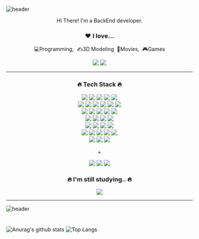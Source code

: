 ![header](https://capsule-render.vercel.app/api?type=wave&color=gradient&height=200&section=header&text=mailhyuil&fontSize=60)
<div align="center">

  <p>Hi There! I'm a BackEnd developer.</p>
  
  <h3>❤️ I love...</h3>
  <p>💻Programming,&nbsp;&nbsp;✍️3D Modeling&nbsp;&nbsp;🎥Movies,&nbsp;&nbsp;🎮Games</p>
   <a href="https://www.youtube.com/lamerhino3d"><img src="https://img.shields.io/badge/My youtube-FF0000?style=for-the-badge&logo=youtube&logoColor=white"></a>
   <a href="https://mailhyuil.github.io/"><img src="https://img.shields.io/badge/My blog-181717?style=for-the-badge&logo=github&logoColor=white"></a>
  <hr>
  <h3>🔥 Tech Stack 🔥</h3>
  <div>
    <img src="https://img.shields.io/badge/HTML5-E34F26?style=&logo=Html5&logoColor=white">
    <img src="https://img.shields.io/badge/CSS3-1572B6?style=&logo=CSS3&logoColor=white">
    <img src="https://img.shields.io/badge/javascript-F7DF1E?style=&logo=JavaScript&logoColor=black">
    <img src="https://img.shields.io/badge/typescript-3178C6?style=&logo=TypeScript&logoColor=white">
    <img src="https://img.shields.io/badge/tailwindcss-06B6D4?style=&logo=tailwindcss&logoColor=white">
  </div>
  <div>
    <img src="https://img.shields.io/badge/Angular-FFFFFF?style=&logo=Angular&logoColor=red">
    <img src="https://img.shields.io/badge/vue-4FC08D?style=&logo=Vue.js&logoColor=white">
    <img src="https://img.shields.io/badge/Nuxt-00DC82?style=&logo=Nuxt.js&logoColor=white">
    <img src="https://img.shields.io/badge/react-61DAFB?style=&logo=React&logoColor=black">
    <img src="https://img.shields.io/badge/Flutter-3880FF?style=&logo=Flutter&logoColor=white">
    <img src="https://img.shields.io/badge/Ionic-3880FF?style=&logo=Ionic&logoColor=white">
  </div>
  <div>
    <img src="https://img.shields.io/badge/Node.js-339933?style=&logo=Node.js&logoColor=white">
    <img src="https://img.shields.io/badge/NestJS-E0234E?style=&logo=NestJS&logoColor=white">
    <img src="https://img.shields.io/badge/Prisma-2D3748?style=&logo=Prisma&logoColor=white">
    <img src="https://img.shields.io/badge/Lodash-3492FF?style=&logo=Lodash&logoColor=white">
    <img src="https://img.shields.io/badge/RxJS-B7178C?style=&logo=ReactiveX&logoColor=white">
  </div>
  <div>
    <img src="https://img.shields.io/badge/Java-007396?style=&logo=Java&logoColor=white">
    <img src="https://img.shields.io/badge/Spring MVC-6DB33F?style=&logo=Spring&logoColor=white">
    <img src="https://img.shields.io/badge/Spring Boot-6DB33F?style=&logo=SpringBoot&logoColor=white">
    <img src="https://img.shields.io/badge/hibernate-59666C?style=&logo=Hibernate&logoColor=white">
  </div>
  <div>
    <img src="https://img.shields.io/badge/postgresql-4169E1?style=&logo=postgresql&logoColor=white">
    <img src="https://img.shields.io/badge/mysql-4479A1?style=&logo=mysql&logoColor=white">
    <img src="https://img.shields.io/badge/oracle-F80000?style=&logo=oracle&logoColor=white">
    <img src="https://img.shields.io/badge/mongodb-47A248?style=&logo=mongodb&logoColor=white">
  </div>
  <div>
    <img src="https://img.shields.io/badge/linux-FCC624?style=&logo=linux&logoColor=black">
    <img src="https://img.shields.io/badge/nginx-009639?style=&logo=nginx&logoColor=white">
    <img src="https://img.shields.io/badge/Docker-2496ED?style=&logo=docker&logoColor=white">
    <img src="https://img.shields.io/badge/Kubernetes-2496ED?style=&logo=kubernetes&logoColor=white">
    <img src="https://img.shields.io/badge/AWS-FF9900?style=&logo=AmazonAWS&logoColor=black">
  </div>
  <div>
    <img src="https://img.shields.io/badge/Kafka-231F20?style=&logo=apachekafka&logoColor=white">
    <img src="https://img.shields.io/badge/Redis-F80000?style=&logo=redis&logoColor=white">
    <img src="https://img.shields.io/badge/Elasticstack-FCC624?style=&logo=elastic&logoColor=black">
  </div>
  <p>+</p>
  <div>
    <img src="https://img.shields.io/badge/rhino3d-801010?style=&logo=rhinoceros&logoColor=white">
    <img src="https://img.shields.io/badge/Illustrator-FF9A00?style=&logo=AdobeIllustrator&logoColor=white">
    <img src="https://img.shields.io/badge/Photoshop-31A8FF?style=&logo=AdobePhotoshop&logoColor=white">
  </div>
    <h3>🔥 I'm still studying.. 🔥</h3>
  <div>
    <div>
      <img src="https://img.shields.io/badge/Rust-000000?style=&logo=Rust&logoColor=white">
    </div>
  </div>
</div>
<hr>

![header](https://capsule-render.vercel.app/api?type=wave&color=gradient&height=200&section=footer)

#
![Anurag's github stats](https://github-readme-stats.vercel.app/api?username=mailhyuil&show_icons=true&theme=tokyonight)
![Top Langs](https://github-readme-stats.vercel.app/api/top-langs/?username=mailhyuil&layout=compact&theme=tokyonight)

